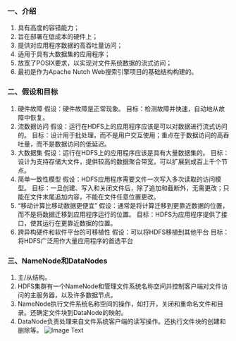 ### 一、介绍 ###
1. 具有高度的容错能力；
2. 旨在部署在低成本的硬件上；
3. 提供对应用程序数据的高吞吐量访问；
4. 适用于具有大数据集的应用程序；
5. 放宽了POSIX要求，以实现对文件系统数据的流式访问；
6. 最初是作为Apache Nutch Web搜索引擎项目的基础结构构建的。

### 二、假设和目标 ###
1. 硬件故障
假设：硬件故障是正常现象。
目标：检测故障并快速，自动地从故障中恢复。
2. 流数据访问
假设：运行在HDFS上的应用程序应该是可以对数据进行流式访问的。
目标：设计用于批处理，而不是用户交互使用；重点在于数据访问的高吞吐量，而不是数据访问的低延迟。
3. 大数据集
假设：运行在HDFS上的应用程序应该是具有大量数据集的。
目标：设计为支持存储大文件，提供较高的数据聚合带宽，可以扩展到成百上千个节点。
3. 简单一致性模型
假设：HDFS应用程序需要文件一次写入多次读取的访问模型。
目标：一旦创建、写入和关闭文件后，除了追加和截断外，无需更改；只能在文件末尾追加内容，不能在文件任意位置更改。
4. “移动计算比移动数据更便宜”
假设：通常是将计算迁移到更靠近数据的位置，而不是将数据迁移到应用程序运行的位置。
目标：HDFS为应用程序提供了接口，使其运行在更靠近数据的位置。
5. 跨异构硬件和软件平台的可移植性
假设：可以将HDFS移植到其他平台
目标：将HDFS广泛用作大量应用程序的首选平台

### 三、NameNode和DataNodes ###
1. 主/从结构。
2. HDFS集群有一个NameNode和管理文件系统名称空间并控制客户端对文件访问的主服务器，以及许多数据节点。
3. NameNode执行文件系统名称空间的操作，如打开，关闭和重命名文件和目录。还确定文件块到DataNode的映射。
4. DataNode负责处理来自文件系统客户端的读写操作。还执行文件块的创建和删除等。
![Image Text](https://github.com/fzqgithub/bigdata_doc/blob/master/hdfsarchitecture.png)

